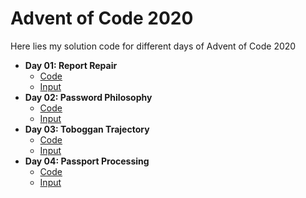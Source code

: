 # Advent of Code 2020
Here lies my solution code for different days of Advent of Code 2020

* **Day 01: Report Repair**
  * [Code](https://github.com/4lb1n0/adventofcode/blob/main/2020/solutions/day01.py)
  * [Input](https://github.com/4lb1n0/adventofcode/blob/main/2020/inputs/day01.txt)
* **Day 02: Password Philosophy**
  * [Code](https://github.com/4lb1n0/adventofcode/blob/main/2020/solutions/day02.py)
  * [Input](https://github.com/4lb1n0/adventofcode/blob/main/2020/inputs/day02.txt)
* **Day 03: Toboggan Trajectory**
  * [Code](https://github.com/4lb1n0/adventofcode/blob/main/2020/solutions/day03.py)
  * [Input](https://github.com/4lb1n0/adventofcode/blob/main/2020/inputs/day03.txt)
* **Day 04: Passport Processing**
  * [Code](https://github.com/4lb1n0/adventofcode/blob/main/2020/solutions/day04.py)
  * [Input](https://github.com/4lb1n0/adventofcode/blob/main/2020/inputs/day04.txt)
